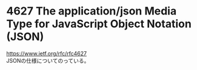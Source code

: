 # 4627 The application/json Media Type for JavaScript Object Notation (JSON)

https://www.ietf.org/rfc/rfc4627  
JSONの仕様についてのっている。
